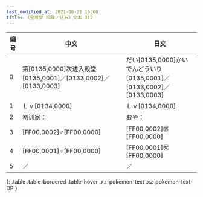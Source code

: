```yaml
---
last_modified_at: 2021-08-21 16:00
title: 《宝可梦 珍珠／钻石》文本 312
---
```

| 编号 | 中文 | 日文 |
| ---- | ---- | ---- |
| 0 | 第[0135,0000]次进入殿堂　[0135,0001]／[0133,0002]／[0133,0003] | だい[0135,0000]かい　でんどういり　[0135,0001]／[0133,0002]／[0133,0003] |
| 1 | Ｌｖ[0134,0000] | Ｌｖ[0134,0000] |
| 2 | 初训家： | おや： |
| 3 | [FF00,0002]♂[FF00,0000] | [FF00,0002]㊚[FF00,0000] |
| 4 | [FF00,0001]♀[FF00,0000] | [FF00,0001]㊛[FF00,0000] |
| 5 | ／ | ／ |
{: .table .table-bordered .table-hover .xz-pokemon-text .xz-pokemon-text-DP }